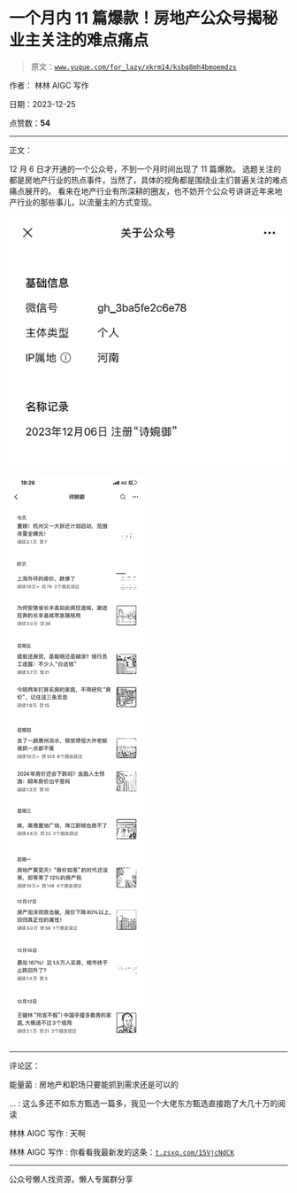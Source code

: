 # 一个月内 11 篇爆款！房地产公众号揭秘业主关注的难点痛点

> 原文：[`www.yuque.com/for_lazy/xkrm14/ksbq8mh4bmoemdzs`](https://www.yuque.com/for_lazy/xkrm14/ksbq8mh4bmoemdzs)

作者： 林林 AIGC 写作

日期：2023-12-25

点赞数：**54**

* * *

正文：

12 月 6 日才开通的一个公众号，不到一个月时间出现了 11 篇爆款。
选题关注的都是房地产行业的热点事件，当然了，具体的视角都是围绕业主们普遍关注的难点痛点展开的。
看来在地产行业有所深耕的圈友，也不妨开个公众号讲讲近年来地产行业的那些事儿，以流量主的方式变现。

![](img/dd5aefe34191fca604385644951d633e.png)

![](img/7540b2d6c96e08f44e83f79a42b5144f.png)

* * *

评论区：

能量菌 : 房地产和职场只要能抓到需求还是可以的

… : 这么多还不如东方甄选一篇多，我见一个大佬东方甄选直接跑了大几十万的阅读

林林 AIGC 写作 : 天啊

林林 AIGC 写作 : 你看看我最新发的这条：[`t.zsxq.com/15VjcNdCK`](https://t.zsxq.com/15VjcNdCK)

* * *

公众号懒人找资源，懒人专属群分享